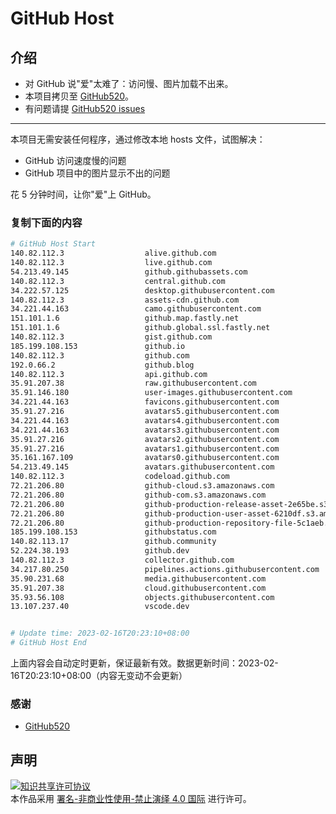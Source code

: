# GitHub Host
## 介绍
- 对 GitHub 说"爱"太难了：访问慢、图片加载不出来。
- 本项目拷贝至 [GitHub520](https://github.com/521xueweihan/GitHub520)。
- 有问题请提 [GitHub520 issues](https://github.com/521xueweihan/GitHub520/issues/new)

---

本项目无需安装任何程序，通过修改本地 hosts 文件，试图解决：
- GitHub 访问速度慢的问题
- GitHub 项目中的图片显示不出的问题

花 5 分钟时间，让你"爱"上 GitHub。

### 复制下面的内容
```bash
# GitHub Host Start
140.82.112.3                  alive.github.com
140.82.112.3                  live.github.com
54.213.49.145                 github.githubassets.com
140.82.112.3                  central.github.com
34.222.57.125                 desktop.githubusercontent.com
140.82.112.3                  assets-cdn.github.com
34.221.44.163                 camo.githubusercontent.com
151.101.1.6                   github.map.fastly.net
151.101.1.6                   github.global.ssl.fastly.net
140.82.112.3                  gist.github.com
185.199.108.153               github.io
140.82.112.3                  github.com
192.0.66.2                    github.blog
140.82.112.3                  api.github.com
35.91.207.38                  raw.githubusercontent.com
35.91.146.180                 user-images.githubusercontent.com
34.221.44.163                 favicons.githubusercontent.com
35.91.27.216                  avatars5.githubusercontent.com
34.221.44.163                 avatars4.githubusercontent.com
34.221.44.163                 avatars3.githubusercontent.com
35.91.27.216                  avatars2.githubusercontent.com
35.91.27.216                  avatars1.githubusercontent.com
35.161.167.109                avatars0.githubusercontent.com
54.213.49.145                 avatars.githubusercontent.com
140.82.112.3                  codeload.github.com
72.21.206.80                  github-cloud.s3.amazonaws.com
72.21.206.80                  github-com.s3.amazonaws.com
72.21.206.80                  github-production-release-asset-2e65be.s3.amazonaws.com
72.21.206.80                  github-production-user-asset-6210df.s3.amazonaws.com
72.21.206.80                  github-production-repository-file-5c1aeb.s3.amazonaws.com
185.199.108.153               githubstatus.com
140.82.113.17                 github.community
52.224.38.193                 github.dev
140.82.112.3                  collector.github.com
34.217.80.250                 pipelines.actions.githubusercontent.com
35.90.231.68                  media.githubusercontent.com
35.91.207.38                  cloud.githubusercontent.com
35.93.56.108                  objects.githubusercontent.com
13.107.237.40                 vscode.dev


# Update time: 2023-02-16T20:23:10+08:00
# GitHub Host End

```
上面内容会自动定时更新，保证最新有效。数据更新时间：2023-02-16T20:23:10+08:00（内容无变动不会更新）

### 感谢

- [GitHub520](https://github.com/521xueweihan/GitHub520)

## 声明
<a rel="license" href="https://creativecommons.org/licenses/by-nc-nd/4.0/deed.zh"><img alt="知识共享许可协议" style="border-width: 0" src="https://licensebuttons.net/l/by-nc-nd/4.0/88x31.png"></a><br>本作品采用 <a rel="license" href="https://creativecommons.org/licenses/by-nc-nd/4.0/deed.zh">署名-非商业性使用-禁止演绎 4.0 国际</a> 进行许可。